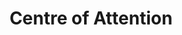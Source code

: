 ---
ep: 188
title: "Centre of Attention"
imglink: "https://live.staticflickr.com/65535/50983018637_193fec4257_o.jpg"
thumbnail: "https://live.staticflickr.com/65535/50983018637_452507901a_q.jpg"
alt: >
    A narrow street lined with eight windows, each with various eyes and faces looking out from them. A CCTV camera is poking out from behind the corner.
name: "Bittercape"
---